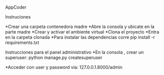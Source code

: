 AppCoder

Instruciones

*Crear una carpeta contenedora madre
*Abre la consola y ubicate en la parte madre
*Crear y activar el ambiente virtual
*Clona el proyecto
*Entra en la carpeta clonada
*Para instalar las dependencias corre
pip install -r requirements.txt


Instrucciones para el panel administrativo
*En la consola , crear un superuser:
python manage.py createsuperuser

*Acceder con user y password via:
127.0.0.1.8000/admin

